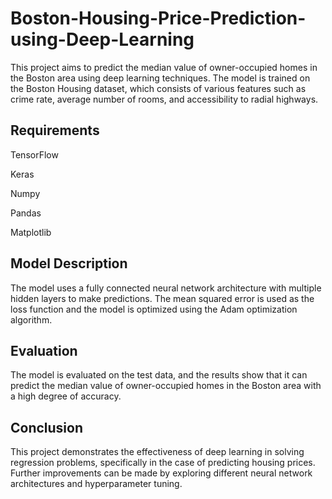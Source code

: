 # Boston-Housing-Price-Prediction-using-Deep-Learning

This project aims to predict the median value of owner-occupied homes in the Boston area using deep learning techniques. The model is trained on the Boston Housing dataset, which consists of various features such as crime rate, average number of rooms, and accessibility to radial highways.

## Requirements
TensorFlow

Keras

Numpy

Pandas

Matplotlib

## Model Description
The model uses a fully connected neural network architecture with multiple hidden layers to make predictions. The mean squared error is used as the loss function and the model is optimized using the Adam optimization algorithm.

## Evaluation
The model is evaluated on the test data, and the results show that it can predict the median value of owner-occupied homes in the Boston area with a high degree of accuracy.

## Conclusion
This project demonstrates the effectiveness of deep learning in solving regression problems, specifically in the case of predicting housing prices. Further improvements can be made by exploring different neural network architectures and hyperparameter tuning.
